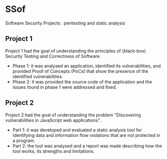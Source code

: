 # SSof
Software Security Projects : pentesting and static analysis

## Project 1
Project 1 had the goal of understanding the principles of (black-box) Security Testing and Correctness of Software.
 
* Phase 1: it was analysed an application, identified its vulnerabilities, and provided Proof of Concepts (PoCs) that show the presence of the identified vulnerabilities. 
* Phase 2: it was provided the source code of the application and the issues found in phase 1 were addressed and fixed.

## Project 2
Project 2 had the goal of understanding the problem "Discovering vulnerabilities in JavaScript web applications".

* Part 1: it was developed and evaluated a static analysis tool for identifying data and information flow violations that are not protected in a program.
* Part 2: the tool was analysed and a report was made describing how the tool works, its strengths and limitations.
